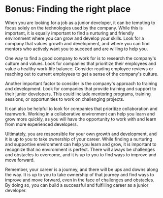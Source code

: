 # Bonus: Finding the right place

When you are looking for a job as a junior developer, it can be tempting to focus solely on the technologies used by the company. While this is important, it is equally important to find a nurturing and friendly environment where you can grow and develop your skills. Look for a company that values growth and development, and where you can find mentors who actively want you to succeed and are willing to help you.

One way to find a good company to work for is to research the company's culture and values. Look for companies that prioritize their employees and value a healthy work-life balance. Consider reading employee reviews or reaching out to current employees to get a sense of the company's culture.

Another important factor to consider is the company's approach to training and development. Look for companies that provide training and support to their junior developers. This could include mentoring programs, training sessions, or opportunities to work on challenging projects.

It can also be helpful to look for companies that prioritize collaboration and teamwork. Working in a collaborative environment can help you learn and grow more quickly, as you will have the opportunity to work with and learn from more experienced developers.

Ultimately, you are responsible for your own growth and development, and it is up to you to take ownership of your career. While finding a nurturing and supportive environment can help you learn and grow, it is important to recognize that no environment is perfect. There will always be challenges and obstacles to overcome, and it is up to you to find ways to improve and move forward.

Remember, your career is a journey, and there will be ups and downs along the way. It is up to you to take ownership of that journey and find ways to improve and move forward, even in the face of challenges and obstacles. By doing so, you can build a successful and fulfilling career as a junior developer.
